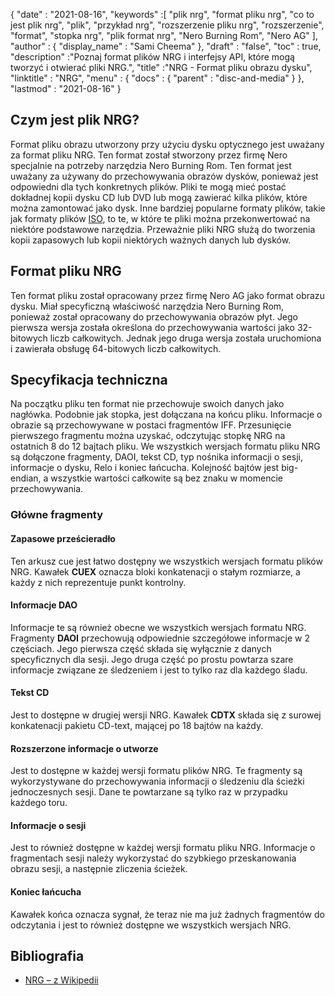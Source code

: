 {
  "date" : "2021-08-16",
  "keywords" :[ "plik nrg", "format pliku nrg", "co to jest plik nrg", "plik", "przykład nrg", "rozszerzenie pliku nrg", "rozszerzenie", "format", "stopka nrg", "plik format nrg", "Nero Burning Rom", "Nero AG" ],
  "author" : {
    "display_name" : "Sami Cheema"
},
  "draft" : "false",
   "toc" : true,
  "description" :"Poznaj format plików NRG i interfejsy API, które mogą tworzyć i otwierać pliki NRG.",
  "title" :"NRG - Format pliku obrazu dysku",
  "linktitle" : "NRG",
  "menu" : {
    "docs" : {
      "parent" : "disc-and-media"
}
},
  "lastmod" : "2021-08-16"
}

## Czym jest plik NRG?

Format pliku obrazu utworzony przy użyciu dysku optycznego jest uważany za format pliku NRG. Ten format został stworzony przez firmę Nero specjalnie na potrzeby narzędzia Nero Burning Rom. Ten format jest uważany za używany do przechowywania obrazów dysków, ponieważ jest odpowiedni dla tych konkretnych plików. Pliki te mogą mieć postać dokładnej kopii dysku CD lub DVD lub mogą zawierać kilka plików, które można zamontować jako dysk. Inne bardziej popularne formaty plików, takie jak formaty plików [ISO](/pl/compression/iso/), to te, w które te pliki można przekonwertować na niektóre podstawowe narzędzia. Przeważnie pliki NRG służą do tworzenia kopii zapasowych lub kopii niektórych ważnych danych lub dysków.

## Format pliku NRG ##

Ten format pliku został opracowany przez firmę Nero AG jako format obrazu dysku. Miał specyficzną właściwość narzędzia Nero Burning Rom, ponieważ został opracowany do przechowywania obrazów płyt. Jego pierwsza wersja została określona do przechowywania wartości jako 32-bitowych liczb całkowitych. Jednak jego druga wersja została uruchomiona i zawierała obsługę 64-bitowych liczb całkowitych.

## Specyfikacja techniczna ##

Na początku pliku ten format nie przechowuje swoich danych jako nagłówka. Podobnie jak stopka, jest dołączana na końcu pliku. Informacje o obrazie są przechowywane w postaci fragmentów IFF. Przesunięcie pierwszego fragmentu można uzyskać, odczytując stopkę NRG na ostatnich 8 do 12 bajtach pliku. We wszystkich wersjach formatu pliku NRG są dołączone fragmenty, DAOI, tekst CD, typ nośnika informacji o sesji, informacje o dysku, Relo i koniec łańcucha. Kolejność bajtów jest big-endian, a wszystkie wartości całkowite są bez znaku w momencie przechowywania.

### Główne fragmenty ###

#### Zapasowe prześcieradło ####

Ten arkusz cue jest łatwo dostępny we wszystkich wersjach formatu plików NRG. Kawałek **CUEX** oznacza bloki konkatenacji o stałym rozmiarze, a każdy z nich reprezentuje punkt kontrolny.

#### Informacje DAO ####

Informacje te są również obecne we wszystkich wersjach formatu NRG. Fragmenty **DAOI** przechowują odpowiednie szczegółowe informacje w 2 częściach. Jego pierwsza część składa się wyłącznie z danych specyficznych dla sesji. Jego druga część po prostu powtarza szare informacje związane ze śledzeniem i jest to tylko raz dla każdego śladu.

#### Tekst CD ####

Jest to dostępne w drugiej wersji NRG. Kawałek **CDTX** składa się z surowej konkatenacji pakietu CD-text, mającej po 18 bajtów na każdy.

#### Rozszerzone informacje o utworze ####

Jest to dostępne w każdej wersji formatu plików NRG. Te fragmenty są wykorzystywane do przechowywania informacji o śledzeniu dla ścieżki jednoczesnych sesji. Dane te powtarzane są tylko raz w przypadku każdego toru.

#### Informacje o sesji ####

Jest to również dostępne w każdej wersji formatu pliku NRG. Informacje o fragmentach sesji należy wykorzystać do szybkiego przeskanowania obrazu sesji, a następnie zliczenia ścieżek.

#### Koniec łańcucha ####

Kawałek końca oznacza sygnał, że teraz nie ma już żadnych fragmentów do odczytania i jest to również dostępne we wszystkich wersjach NRG.


## Bibliografia ##

* [NRG – z Wikipedii](https://en.wikipedia.org/wiki/NRG_(file_format))


